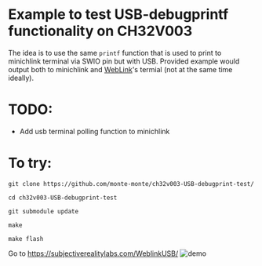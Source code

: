 # Example to test USB-debugprintf functionality on CH32V003
The idea is to use the same ``printf`` function that is used to print to minichlink terminal via SWIO pin but with USB. 
Provided example would output both to minichlink and [WebLink](https://subjectiverealitylabs.com/WeblinkUSB/)'s termial (not at the same time ideally).

# TODO:
- Add usb terminal polling function to minichlink

# To try:
``git clone https://github.com/monte-monte/ch32v003-USB-debugprint-test/``

``cd ch32v003-USB-debugprint-test``

``git submodule update``

``make``

``make flash``

Go to https://subjectiverealitylabs.com/WeblinkUSB/
![demo](https://github.com/user-attachments/assets/f6c79832-5721-48b6-a186-eb1d9c997e35)
